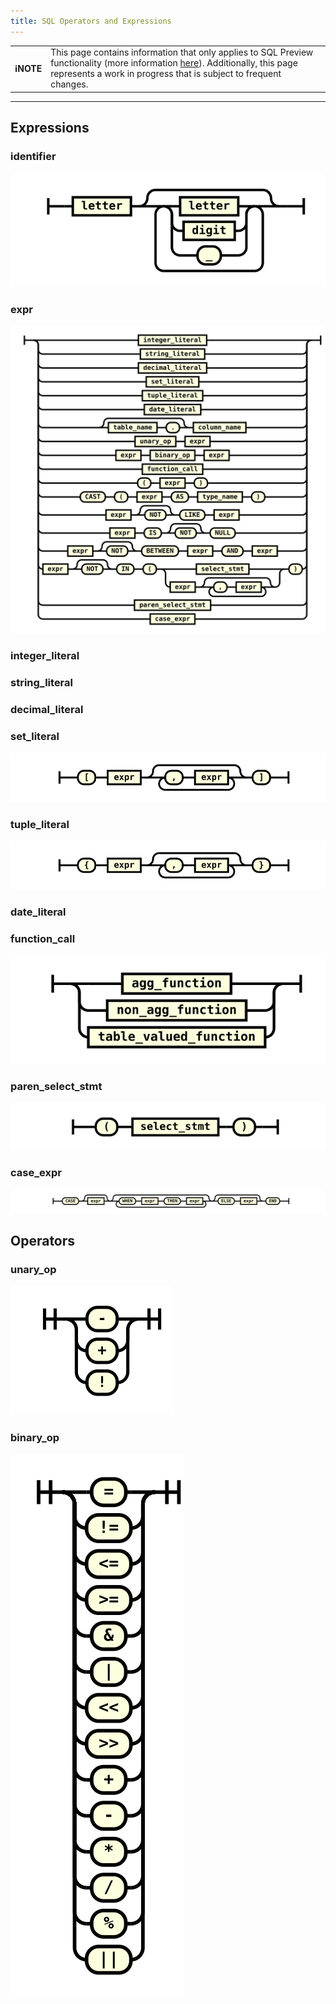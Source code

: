 ```yaml
---
title: SQL Operators and Expressions
---
```


| | |
|-|-|
| **ℹ️NOTE** | This page contains information that only applies to SQL Preview functionality (more information [here](/data-querying/sql/sql-overview)). Additionally, this page represents a work in progress that is subject to frequent changes. |

---


## Expressions

### identifier
![expr](/img/sql/identifier.svg)

### expr
![expr](/img/sql/expr.svg)

### integer_literal


### string_literal


### decimal_literal


### set_literal
![expr](/img/sql/set_literal.svg)

### tuple_literal
![expr](/img/sql/tuple_literal.svg)

### date_literal

### function_call
![expr](/img/sql/function_call.svg)

### paren_select_stmt
![expr](/img/sql/paren_select_stmt.svg)

### case_expr
![expr](/img/sql/case_expr.svg)

## Operators

### unary_op
![expr](/img/sql/unary_op.svg)

### binary_op
![expr](/img/sql/binary_op.svg)

